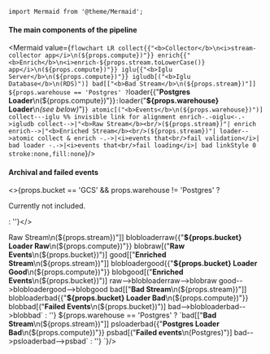 ```mdx-code-block
import Mermaid from '@theme/Mermaid';
```

<h4>The main components of the pipeline</h4>

<Mermaid value={`
flowchart LR
  collect{{"<b>Collector</b>\n<i>stream-collector app</i>\n(${props.compute})"}}
  enrich{{"<b>Enrich</b>\n<i>enrich-${props.stream.toLowerCase()} app</i>\n(${props.compute})"}}
  iglu{{"<b>Iglu Server</b>\n(${props.compute})"}}
  igludb[("<b>Iglu Database</b>\n(RDS)")]
  bad[["<b>Bad Stream</b>\n(${props.stream})"]]
  ${props.warehouse == 'Postgres' ?
    `loader{{"<b>Postgres Loader</b>\n(${props.compute})"}}` :
    `loader("<b>${props.warehouse} Loader</b>\n<i>(see below)</i>")`
  }
  atomic[("<b>Events</b>\n(${props.warehouse})")]
  collect---iglu %% invisible link for alignment
  enrich-.-oiglu<-.->igludb
  collect-->|"<b>Raw Stream</b><br/>(${props.stream})"| enrich
  enrich-->|"<b>Enriched Stream</b><br/>(${props.stream})"| loader-->atomic
  collect & enrich -.->|<i>events that<br/>fail validation</i>| bad
  loader -.->|<i>events that<br/>fail loading</i>| bad
  linkStyle 0 stroke:none,fill:none
`}/>

<h4>Archival and failed events</h4>

<>{props.bucket == 'GCS' && props.warehouse != 'Postgres' ? <p>Currently not included.</p> : ''}</>

<div style={{width: '50%'}}>
<Mermaid value={`
flowchart LR
  ${props.bucket == 'S3' ?
    `raw[["<b>Raw Stream</b>\n(${props.stream})"]]
    blobloaderraw{{"<b>${props.bucket} Loader Raw</b>\n(${props.compute})"}}
    blobraw[("<b>Raw Events</b>\n(${props.bucket})")]
    good[["<b>Enriched Stream</b>\n(${props.stream})"]]
    blobloadergood{{"<b>${props.bucket} Loader Good</b>\n(${props.compute})"}}
    blobgood[("<b>Enriched Events</b>\n(${props.bucket})")]
    raw-->blobloaderraw-->blobraw
    good-->blobloadergood-->blobgood
    bad[["<b>Bad Stream</b>\n(${props.stream})"]]
    blobloaderbad{{"<b>${props.bucket} Loader Bad</b>\n(${props.compute})"}}
    blobbad[("<b>Failed Events</b>\n(${props.bucket})")]
    bad-->blobloaderbad-->blobbad` : ''}
  ${props.warehouse == 'Postgres' ?
    `bad[["<b>Bad Stream</b>\n(${props.stream})"]]
    psloaderbad{{"<b>Postgres Loader Bad</b>\n(${props.compute})"}}
    psbad[("<b>Failed events</b>\n(Postgres)")]
    bad-->psloaderbad-->psbad` : ''}
`}/>
</div>
